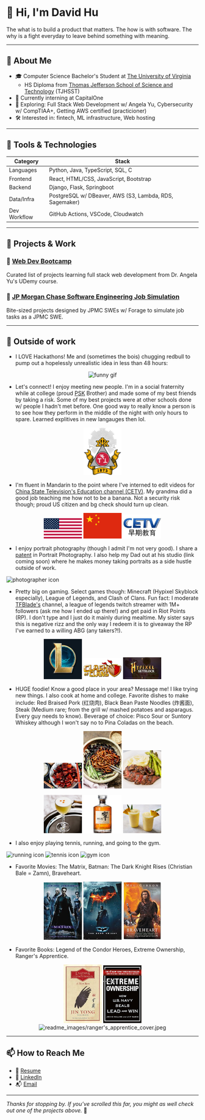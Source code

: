 # 👋 Hi, I'm David Hu

The what is to build a product that matters. The how is with software. The why is a fight everyday to leave behind something with meaning.

---

## 🧠 About Me

- 🎓 Computer Science Bachelor's Student at [The University of Virginia](https://www.usnews.com/best-colleges/uva-6968)
  - HS Diploma from [Thomas Jefferson School of Science and Technology](https://www.usnews.com/education/best-high-schools/virginia/districts/fairfax-county-public-schools/thomas-jefferson-high-school-for-science-and-technology-20461) (TJHSST)
- 💼 Currently interning at CapitalOne
- 🌱 Exploring: Full Stack Web Development w/ Angela Yu, Cybersecurity w/ CompTIAA+, Getting AWS certified (practicioner)
- 🛠️ Interested in: fintech, ML infrastructure, Web hosting

---

## 🧰 Tools & Technologies

| Category       | Stack |
|----------------|-------|
| Languages      | Python, Java, TypeScript, SQL, C |
| Frontend       | React, HTML/CSS, JavaScript, Bootstrap |
| Backend        | Django, Flask, Springboot |
| Data/Infra     | PostgreSQL w/ DBeaver, AWS (S3, Lambda, RDS, Sagemaker)|
| Dev Workflow   | GitHub Actions, VSCode, Cloudwatch |

---

## 🚀 Projects & Work

### 🔷 [Web Dev Bootcamp](https://github.com/dhu2022-dev/web-dev-bootcamp)
Curated list of projects learning full stack web development from Dr. Angela Yu's UDemy course.
<!-- Short description of what it does, the tools used, and why it matters. -->

### 🔷 [JP Morgan Chase Software Engineering Job Simulation](https://github.com/dhu2022-dev/job-simulations)
Bite-sized projects designed by JPMC SWEs w/ Forage to simulate job tasks as a JPMC SWE.
<!-- If this was part of a team/client engagement, note your role briefly. -->

<!-- ### 🔷 [Cool Side Project](#) -->
<!-- Was it fun, technically difficult, or used something unusual? Say that. -->

---

<!-- ## 📺 What to Expect from My Work

> Optional GIF demo, screenshot, or quote about your philosophy  
> e.g. "Clean, modular, documented code. Functional and honest UI."

<p align="center">
  <img src="demo.gif" alt="Demo of project" width="800" />
</p>

--- -->

## 💭 Outside of work

- I LOVE Hackathons! Me and (sometimes the bois) chugging redbull to pump out a hopelessly unrealistic idea in less than 48 hours:

<p align="center">
  <img src="readme_images/monkey_computer.gif" alt="funny gif" width="400"/>
</p>

- Let's connect! I enjoy meeting new people. I'm in a social fraternity while at college (proud [PSK](https://phisigmakappa.org/about/) Brother) and made some of my best friends by taking a risk. Some of my best projects were at other schools done w/ people I hadn't met before. One good way to really know a person is to see how they perform in the middle of the night with only hours to spare. Learned explitives in new langauges then lol.

<p align="center">
  <img src="readme_images/psk_logo.jpeg" alt="PSK Logo" width="100"/>
</p>


- I'm fluent in Mandarin to the point where I've interned to edit videos for [China State Television's Education channel (CETV)](https://en.wikipedia.org/wiki/China_Education_Television). My grandma did a good job teaching me how not to be a banana. Not a security risk though; proud US citizen and bg check should turn up clean.

<p align="center">
  <img src="readme_images/us_flag.png" alt="US Flag" width="100"/>
  <img src="readme_images/china_flag.png" alt="Chinese Flag" width="100"/>
  <img src="readme_images/cetv_logo.jpeg" alt="CETV logo" width="100"/>
</p>

- I enjoy portrait photography (though I admit I'm not very good). I share a [patent](https://patents.justia.com/patent/11086197) in Portrait Photography. I also help my Dad out at his studio (link coming soon) where he makes money taking portraits as a side hustle outside of work.
<!-- Add photos of the studio, patent paper, and you and Dad together. -->
![photographer icon]()

- Pretty big on gaming. Select games though: Minecraft (Hypixel Skyblock especially), League of Legends, and Clash of Clans. Fun fact: I moderate [TFBlade's](https://www.twitch.tv/tfblade) channel, a league of legends twitch streamer with 1M+ followers (ask me how I ended up there!) and get paid in Riot Points (RP). I don't type and I just do it mainly during mealtime. My sister says this is negative rizz and the only way I redeem it is to giveaway the RP I've earned to a willing ABG (any takers?!).

<p align="center">
  <img src="readme_images/LoL_logo.jpeg" alt="LoL logo" width="100"/>
  <img src="readme_images/CoC_logo.jpeg" alt="CoC logo" width="100"/>
  <img src="readme_images/HS_Skyblock_logo.jpeg" alt="Minecraft Hypixel Skyblock logo" width="100"/>
</p>

- HUGE foodie! Know a good place in your area? Message me! I like trying new things. I also cook at home and college. Favorite dishes to make include: Red Braised Pork (红烧肉), Black Bean Paste Noodles (炸酱面), Steak (Medium rare; from the grill w/ mashed potatoes and asparagus. Every guy needs to know). Beverage of choice: Pisco Sour or Suntory Whiskey although I won't say no to Pina Coladas on the beach.
<!-- TODO: Replace pictures of red braised pork, black bean paste noodles, and steak w/ what you made. Also pictures of pisco sour and pina colada. -->
<p align="center">
  <img src="readme_images/red_braised_pork.jpeg" alt="Red Braised Pork image" width="100"/>
  <img src="readme_images/black_bean_paste_noodles.webp" alt="Black Bean Paste Noodles image" width="100"/>
  <img src="readme_images/steak.jpg" alt="Medium Rare Steak image" width="100"/>
</p>
<p align="center">
  <img src="readme_images/pisco_sour.jpg" alt="Pisco Sour image" width="100"/>
  <img src="readme_images/suntory_hibiki.jpeg" alt="Suntory Whiskey image" width="100"/>
  <img src="readme_images/pina_colada.jpeg" alt="Pina Colada image" width="100"/>
</p>

- I also enjoy playing tennis, running, and going to the gym.
<!-- Replace with images of you actually doing these things -->
![running icon]() ![tennis icon]() ![gym icon]()

- Favorite Movies: The Matrix, Batman: The Dark Knight Rises (Christian Bale = Zamn), Braveheart.

<p align="center">
  <img src="readme_images/the_matrix_poster.jpeg" alt="The Matrix Poster" width="100"/>
  <img src="readme_images/batman_poster.jpeg" alt="Batman Poster" width="100"/>
  <img src="readme_images/braveheart_poster.jpeg" alt="Braveheart Poster" width="100"/>
</p>

- Favorite Books: Legend of the Condor Heroes, Extreme Ownership, Ranger's Apprentice.

<p align="center">
  <img src="readme_images/legend_ofthe_condor_heroes_cover.jpeg" alt="Legend of the Condor Heroes book cover" width="100"/>
  <img src="readme_images/extreme_ownership_cover.png" alt="Extreme Ownership book cover" width="100"/>
  <img src="Ranger's Apprentice book cover" alt="readme_images/ranger's_apprentice_cover.jpeg" width="100"/>
</p>

---

## 📫 How to Reach Me

<!-- - 🌐 [Portfolio](#) -->
- 📄 [Resume](Resume_Financial.pdf)
- 💼 [LinkedIn](https://www.linkedin.com/in/davidhu426/)
- 📬 [Email](who.is.david101@gmail.com)

---

_Thanks for stopping by. If you’ve scrolled this far, you might as well check out one of the projects above._ 👀
